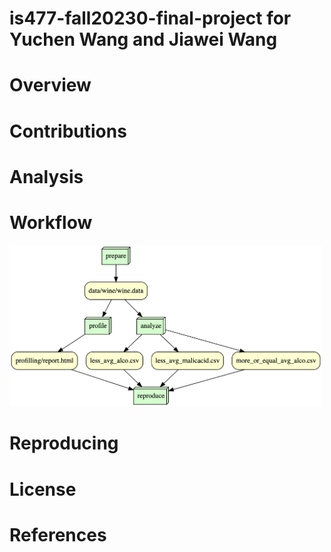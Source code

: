 # is477-fall20230-final-project for Yuchen Wang and Jiawei Wang

# Overview

# Contributions

# Analysis

# Workflow
<img src="graph.png" width="500">

# Reproducing

# License

# References
